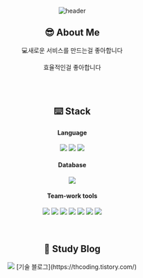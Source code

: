 <div align="center">
  
![header](https://capsule-render.vercel.app/api?type=Cylinder&text=Welcome)
</div>
<div align="center">
<h2>😎 About Me</h2>


💻새로운 서비스를 만드는걸 좋아합니다  
  
효율적인걸 좋아합니다


<br/>
<br/>
<h2>⌨️ Stack</h2>
<h4>Language</h4>
<div>
<img src="https://img.shields.io/badge/Java-blue?style=flat-square&logo=Java&logoColor=white"/>
<img src="https://img.shields.io/badge/Spring-6DB33F?style=flat-square&logo=Spring&logoColor=white"/>
<img src="https://img.shields.io/badge/Spring-boot-6DB33F?style=flat-square&logo=Spring-boot&logoColor=white"/>
</div>
<h4>Database</h4>

<div>
<img src="https://img.shields.io/badge/MySQL-4479A1?style=flat-square&logo=MySQL&logoColor=white"/>
  </div>
<h4>Team-work tools</h4>

<div>
<img src="https://img.shields.io/badge/GitHub-181717?style=flat-square&logo=GitHub&logoColor=white"/> <img src="https://img.shields.io/badge/Amazon-AWS-232F3E?style=flat-square&logo=Amazon-AWS&logoColor=white"/> <img src="https://img.shields.io/badge/Amazon-EC2-FF9900?style=flat-square&logo=Amazon-EC2&logoColor=white"> <img src="https://img.shields.io/badge/Amazon-Rds-527FFF?style=flat-square&logo=Amazon-Rds&logoColor=white"/> <img src="https://img.shields.io/badge/Amazon-S3-569A31?style=flat-square&logo=Amazon-S3&logoColor=white"/> <img src="https://img.shields.io/badge/Amazon-Route53-8C4FFF?style=flat-square&logo=Amazon-Route-53&logoColor=white"/> <img src="https://img.shields.io/badge/Docker-2496ED?style=flat-square&logo=Docker&logoColor=white"/>
</div>

<br/>
<br/>
<h2> 💾 Study Blog </h2>
<img src="https://img.shields.io/badge/Tistory-000000?style=flat-square&logo=Tistory&logoColor=white"/> [기술 블로그](https://thcoding.tistory.com/)
</div>

<!--
**adsds126/adsds126** is a ✨ _special_ ✨ repository because its `README.md` (this file) appears on your GitHub profile.

Here are some ideas to get you started:

- 🔭 I’m currently working on ...
- 🌱 I’m currently learning ...
- 👯 I’m looking to collaborate on ...
- 🤔 I’m looking for help with ...
- 💬 Ask me about ...
- 📫 How to reach me: ...
- 😄 Pronouns: ...
- ⚡ Fun fact: ...
-->
